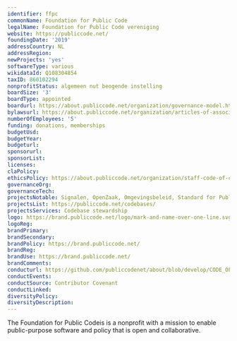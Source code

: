 ```yaml
---
identifier: ffpc
commonName: Foundation for Public Code
legalName: Foundation for Public Code vereniging
website: https://publiccode.net/
foundingDate: '2019'
addressCountry: NL
addressRegion:
newProjects: 'yes'
softwareType: various
wikidataId: Q108304854
taxID: 860102294
nonprofitStatus: algemeen nut beogende instelling
boardSize: '3'
boardType: appointed
boardurl: https://about.publiccode.net/organization/governance-model.html#board-of-directors
bylawsurl: https://about.publiccode.net/organization/articles-of-association.html
numberOfEmployees: '5'
funding: donations, memberships
budgetUsd: 
budgetYear:
budgeturl: 
sponsorurl: 
sponsorList: 
licenses: 
claPolicy: 
ethicsPolicy: https://about.publiccode.net/organization/staff-code-of-conduct.html
governanceOrg: 
governanceTech: 
projectsNotable: Signalen, OpenZaak, Omgevingsbeleid, Standard for Public Code, Governance game
projectsList: https://publiccode.net/codebases/
projectsServices: Codebase stewardship
logo: https://brand.publiccode.net/logo/mark-and-name-over-one-line.svg
logoReg: 
brandPrimary: 
brandSecondary: 
brandPolicy: https://brand.publiccode.net/
brandReg: 
brandUse: https://brand.publiccode.net/
brandComments: 
conducturl: https://github.com/publiccodenet/about/blob/develop/CODE_OF_CONDUCT.md
conductEvents:
conductSource: Contributor Covenant
conductLinked: 
diversityPolicy: 
diversityDescription: 
---
```


The Foundation for Public Codeis is a nonprofit with a mission to enable public-purpose software and policy that is open and collaborative.
